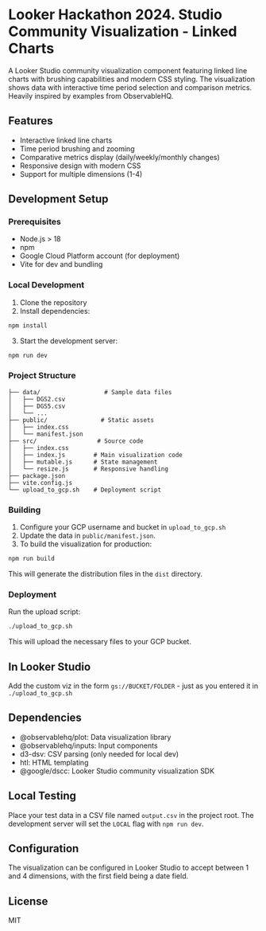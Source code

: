 # Looker Hackathon 2024. Studio Community Visualization - Linked Charts

A Looker Studio community visualization component featuring linked line charts with brushing capabilities and modern CSS styling. The visualization shows data with interactive time period selection and comparison metrics. Heavily inspired by examples from ObservableHQ.

## Features

- Interactive linked line charts
- Time period brushing and zooming
- Comparative metrics display (daily/weekly/monthly changes)
- Responsive design with modern CSS
- Support for multiple dimensions (1-4)

## Development Setup

### Prerequisites

- Node.js > 18
- npm
- Google Cloud Platform account (for deployment)
- Vite for dev and bundling

### Local Development

1. Clone the repository
2. Install dependencies:
```bash
npm install
```

3. Start the development server:
```bash
npm run dev
```

### Project Structure

```
├── data/                  # Sample data files
│   ├── DGS2.csv
│   ├── DGS5.csv
│   └── ...
├── public/               # Static assets
│   ├── index.css
│   └── manifest.json
├── src/                 # Source code
│   ├── index.css
│   ├── index.js        # Main visualization code
│   ├── mutable.js      # State management
│   └── resize.js       # Responsive handling
├── package.json
├── vite.config.js
└── upload_to_gcp.sh    # Deployment script
```

### Building

1. Configure your GCP username and bucket in `upload_to_gcp.sh`
2. Update the data in `public/manifest.json`.
3. To build the visualization for production:

```bash
npm run build
```

This will generate the distribution files in the `dist` directory.

### Deployment

Run the upload script:
```bash
./upload_to_gcp.sh
```

This will upload the necessary files to your GCP bucket.

## In Looker Studio

Add the custom viz in the form `gs://BUCKET/FOLDER` - just as you entered it in `./upload_to_gcp.sh`

## Dependencies

- @observablehq/plot: Data visualization library
- @observablehq/inputs: Input components
- d3-dsv: CSV parsing (only needed for local dev)
- htl: HTML templating
- @google/dscc: Looker Studio community visualization SDK

## Local Testing

Place your test data in a CSV file named `output.csv` in the project root. The development server will set the `LOCAL` flag with `npm run dev`.

## Configuration

The visualization can be configured in Looker Studio to accept between 1 and 4 dimensions, with the first field being a date field.

## License

MIT
